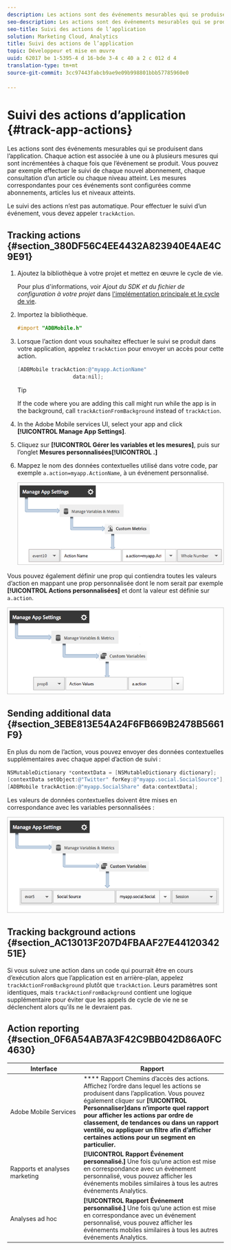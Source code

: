 ```yaml
---
description: Les actions sont des événements mesurables qui se produisent dans l’application. Chaque action est associée à une ou à plusieurs mesures qui sont incrémentées à chaque fois que l’événement se produit. Vous pouvez par exemple effectuer le suivi de chaque nouvel abonnement, chaque consultation d’un article ou chaque niveau atteint. Les mesures correspondantes pour ces événements sont configurées comme abonnements, articles lus et niveaux atteints.
seo-description: Les actions sont des événements mesurables qui se produisent dans l’application. Chaque action est associée à une ou à plusieurs mesures qui sont incrémentées à chaque fois que l’événement se produit. Vous pouvez par exemple effectuer le suivi de chaque nouvel abonnement, chaque consultation d’un article ou chaque niveau atteint. Les mesures correspondantes pour ces événements sont configurées comme abonnements, articles lus et niveaux atteints.
seo-title: Suivi des actions de l’application
solution: Marketing Cloud, Analytics
title: Suivi des actions de l’application
topic: Développeur et mise en œuvre
uuid: 62017 be 1-5395-4 d 16-bde 3-4 c 40 a 2 c 012 d 4
translation-type: tm+mt
source-git-commit: 3cc97443fabcb9ae9e09b998801bbb57785960e0

---
```



# Suivi des actions d’application {#track-app-actions}

Les actions sont des événements mesurables qui se produisent dans l’application. Chaque action est associée à une ou à plusieurs mesures qui sont incrémentées à chaque fois que l’événement se produit. Vous pouvez par exemple effectuer le suivi de chaque nouvel abonnement, chaque consultation d’un article ou chaque niveau atteint. Les mesures correspondantes pour ces événements sont configurées comme abonnements, articles lus et niveaux atteints.

Le suivi des actions n’est pas automatique. Pour effectuer le suivi d’un événement, vous devez appeler `trackAction`.

## Tracking actions {#section_380DF56C4EE4432A823940E4AE4C9E91}

1. Ajoutez la bibliothèque à votre projet et mettez en œuvre le cycle de vie.

   Pour plus d'informations, voir *Ajout du SDK et du fichier de configuration à votre projet* dans [l'implémentation principale et le cycle de vie](/help/ios/getting-started/dev-qs.md).
1. Importez la bibliothèque.

   ```objective-c
   #import "ADBMobile.h"
   ```

1. Lorsque l’action dont vous souhaitez effectuer le suivi se produit dans votre application, appelez `trackAction` pour envoyer un accès pour cette action.

   ```objective-c
   [ADBMobile trackAction:@"myapp.ActionName"  
                     data:nil];
   ```

   >[!TIP]
   >
   >If the code where you are adding this call might run while the app is in the background, call `trackActionFromBackground` instead of `trackAction`.

1. In the Adobe Mobile services UI, select your app and click **[!UICONTROL Manage App Settings]**.

1. Cliquez sur **[!UICONTROL Gérer les variables et les mesures]**, puis sur l’onglet **Mesures personnalisées[!UICONTROL .]**

1. Mappez le nom des données contextuelles utilisé dans votre code, par exemple `a.action=myapp.ActionName`, à un événement personnalisé.

   ![](assets/map-event-context-data.png)

Vous pouvez également définir une prop qui contiendra toutes les valeurs d’action en mappant une prop personnalisée dont le nom serait par exemple **[!UICONTROL Actions personnalisées]** et dont la valeur est définie sur `a.action`.

![](assets/map-custom-prop.png)

## Sending additional data {#section_3EBE813E54A24F6FB669B2478B5661F9}

En plus du nom de l’action, vous pouvez envoyer des données contextuelles supplémentaires avec chaque appel d’action de suivi :

```objective-c
NSMutableDictionary *contextData = [NSMutableDictionary dictionary]; 
[contextData setObject:@"Twitter" forKey:@"myapp.social.SocialSource"]; 
[ADBMobile trackAction:@"myapp.SocialShare" data:contextData];
```

Les valeurs de données contextuelles doivent être mises en correspondance avec les variables personnalisées :

![](assets/map-variable-context-action.png)

## Tracking background actions {#section_AC13013F207D4FBAAF27E4412034251E}

Si vous suivez une action dans un code qui pourrait être en cours d’exécution alors que l’application est en arrière-plan, appelez `trackActionFromBackground` plutôt que `trackAction`. Leurs paramètres sont identiques, mais `trackActionFromBackground` contient une logique supplémentaire pour éviter que les appels de cycle de vie ne se déclenchent alors qu’ils ne le devraient pas.

## Action reporting {#section_0F6A54AB7A3F42C9BB042D86A0FC4630}

| Interface | Rapport |
|--- |--- |
| Adobe Mobile Services   | **** Rapport Chemins d’accès des actions. Affichez l’ordre dans lequel les actions se produisent dans l’application. Vous pouvez également cliquer sur **[!UICONTROL Personnaliser]dans n’importe quel rapport pour afficher les actions par ordre de classement, de tendances ou dans un rapport ventilé, ou appliquer un filtre afin d’afficher certaines actions pour un segment en particulier.** |
| Rapports et analyses marketing | **[!UICONTROL Rapport Événement personnalisé.]**  Une fois qu’une action est mise en correspondance avec un événement personnalisé, vous pouvez afficher les événements mobiles similaires à tous les autres événements Analytics. |
| Analyses ad hoc | **[!UICONTROL Rapport Événement personnalisé.]** Une fois qu’une action est mise en correspondance avec un événement personnalisé, vous pouvez afficher les événements mobiles similaires à tous les autres événements Analytics. |